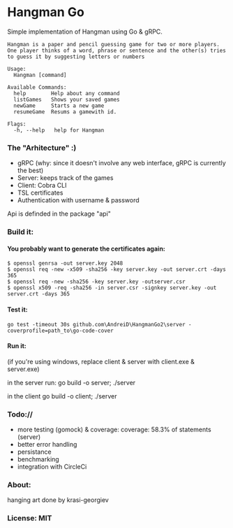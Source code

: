# Hangman Go

Simple implementation of Hangman using Go & gRPC.

~~~~
Hangman is a paper and pencil guessing game for two or more players.
One player thinks of a word, phrase or sentence and the other(s) tries to guess it by suggesting letters or numbers

Usage:
  Hangman [command]

Available Commands:
  help        Help about any command
  listGames   Shows your saved games
  newGame     Starts a new game
  resumeGame  Resums a gamewith id.

Flags:
  -h, --help   help for Hangman
  ~~~~

### The "Arhitecture" :)

- gRPC (why: since it doesn't involve any web interface, gRPC is currently the best)
- Server: keeps track of the games
- Client: Cobra CLI
- TSL certificates
- Authentication with username & password

Api is definded in the package "api"


### Build it:

#### You probably want to generate the certificates again:

~~~~
$ openssl genrsa -out server.key 2048
$ openssl req -new -x509 -sha256 -key server.key -out server.crt -days 365
$ openssl req -new -sha256 -key server.key -outserver.csr
$ openssl x509 -req -sha256 -in server.csr -signkey server.key -out server.crt -days 365
~~~~

#### Test it:

~~~~
go test -timeout 30s github.com\AndreiD\HangmanGo2\server -coverprofile=path_to\go-code-cover
~~~~


#### Run it:
(if you're using windows, replace client & server with client.exe & server.exe)

in the server run:
go build -o server; ./server

in the client
go build -o client; ./server

### Todo://

- more testing (gomock) & coverage: coverage: 58.3% of statements (server)
- better error handling
- persistance
- benchmarking
- integration with CircleCi

### About:

hanging art done by krasi-georgiev

### License: MIT
